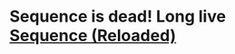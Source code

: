 # Sequence is dead! Long live [Sequence (Reloaded)](https://github.com/OscarFreij/Sequence_Reloaded)
